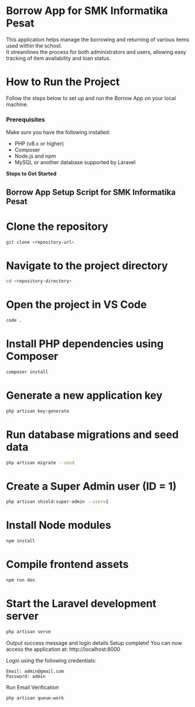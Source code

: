 #  Borrow App for SMK Informatika Pesat

This application helps manage the borrowing and returning of various items used within the school.  
It streamlines the process for both administrators and users, allowing easy tracking of item availability and loan status.

#  How to Run the Project

Follow the steps below to set up and run the Borrow App on your local machine.

###  Prerequisites
Make sure you have the following installed:

- PHP (v8.x or higher)
- Composer
- Node.js and npm
- MySQL or another database supported by Laravel

**Steps to Get Started**

##  Borrow App Setup Script for SMK Informatika Pesat

#  Clone the repository
```bash
git clone <repository-url>
```

#  Navigate to the project directory
```bash
cd <repository-directory>
```

#  Open the project in VS Code
```bash
code .
```

#  Install PHP dependencies using Composer
```bash
composer install
```

#  Generate a new application key
```bash
php artisan key:generate
```

#  Run database migrations and seed data
```bash
php artisan migrate --seed
```

#  Create a Super Admin user (ID = 1)
```bash
php artisan shield:super-admin --user=1
```

#  Install Node modules
```bash
npm install
```

#  Compile frontend assets
```bash
npm run dev
```

#  Start the Laravel development server
```bash
php artisan serve
```

Output success message and login details
Setup complete! You can now access the application at:
http://localhost:8000

Login using the following credentials:

```pgsql
Email: admin@gmail.com
Password: admin
```

Run Email Verification
```bash
php artisan queue:work
```
















